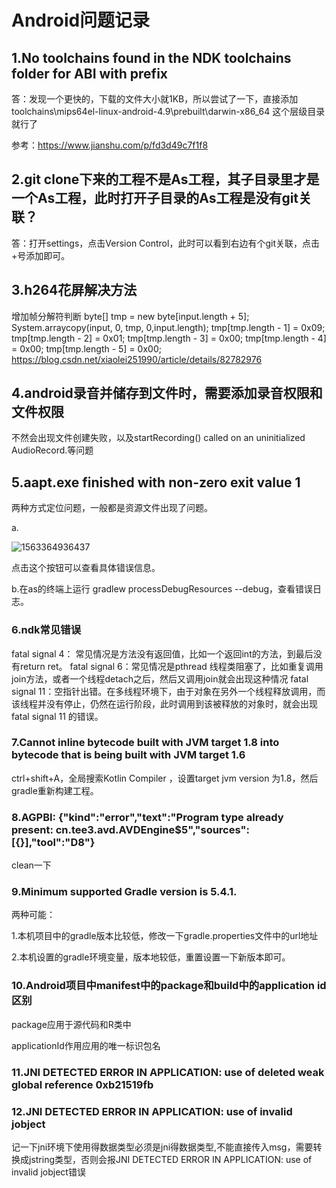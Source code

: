 # Android问题记录

## 1.No toolchains found in the NDK toolchains folder for ABI with prefix

答：发现一个更快的，下载的文件大小就1KB，所以尝试了一下，直接添加
toolchains\mips64el-linux-android-4.9\prebuilt\darwin-x86_64
这个层级目录就行了

参考：https://www.jianshu.com/p/fd3d49c7f1f8

## 2.git clone下来的工程不是As工程，其子目录里才是一个As工程，此时打开子目录的As工程是没有git关联？

答：打开settings，点击Version Control，此时可以看到右边有个git关联，点击+号添加即可。

## 3.h264花屏解决方法

增加帧分解符判断
byte[] tmp = new byte[input.length + 5];
System.arraycopy(input, 0, tmp, 0,input.length);
tmp[tmp.length - 1] = 0x09;
tmp[tmp.length - 2] = 0x01;
tmp[tmp.length - 3] = 0x00;
tmp[tmp.length - 4] = 0x00;
tmp[tmp.length - 5] = 0x00;
https://blog.csdn.net/xiaolei251990/article/details/82782976

## 4.android录音并储存到文件时，需要添加录音权限和文件权限

不然会出现文件创建失败，以及startRecording() called on an uninitialized AudioRecord.等问题

## 5.aapt.exe finished with non-zero exit value 1

两种方式定位问题，一般都是资源文件出现了问题。

a.

![1563364936437](C:\Users\83849\AppData\Roaming\Typora\typora-user-images\1563364936437.png)

点击这个按钮可以查看具体错误信息。

b.在as的终端上运行 gradlew processDebugResources --debug，查看错误日志。

### 6.ndk常见错误

fatal signal 4： 常见情况是方法没有返回值，比如一个返回int的方法，到最后没有return ret。
fatal signal 6：常见情况是pthread 线程类阻塞了，比如重复调用join方法，或者一个线程detach之后，然后又调用join就会出现这种情况
fatal signal 11：空指针出错。在多线程环境下，由于对象在另外一个线程释放调用，而该线程并没有停止，仍然在运行阶段，此时调用到该被释放的对象时，就会出现fatal signal 11 的错误。

### 7.Cannot inline bytecode built with JVM target 1.8 into bytecode that is being built with JVM target 1.6

ctrl+shift+A，全局搜索Kotlin Compiler ，设置target jvm version 为1.8，然后gradle重新构建工程。

### 8.AGPBI: {"kind":"error","text":"Program type already present: cn.tee3.avd.AVDEngine$5","sources":[{}],"tool":"D8"}

clean一下

### 9.Minimum supported Gradle version is 5.4.1.

两种可能：

1.本机项目中的gradle版本比较低，修改一下gradle.properties文件中的url地址

2.本机设置的gradle环境变量，版本地较低，重置设置一下新版本即可。

### 10.Android项目中manifest中的package和build中的application id区别

package应用于源代码和R类中

applicationId作用应用的唯一标识包名

### 11.JNI DETECTED ERROR IN APPLICATION: use of deleted weak global reference 0xb21519fb

### 12.JNI DETECTED ERROR IN APPLICATION: use of invalid jobject

 记一下jni环境下使用得数据类型必须是jni得数据类型,不能直接传入msg，需要转换成jstring类型，否则会报JNI DETECTED ERROR IN APPLICATION: use of invalid jobject错误